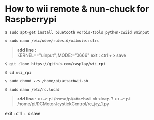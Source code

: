 # How to  wii remote & nun-chuck for Raspberrypi
```
$ sudo apt-get install bluetooth vorbis-tools python-cwiid wminput
```
```
$ sudo nano /etc/udev/rules.d/wiimote.rules
```
> **add line :**   
   KERNEL=="uinput", MODE:="0666"
  exit : ctrl + x save
```
$ git clone https://github.com/rasplay/wii_rpi
```
```
$ cd wii_rpi
```
```
$ sudo chmod 775 /home/pi/attachwii.sh
```
```
$ sudo nano /etc/rc.local
```
> **add line** :
   su -c pi /home/pi/attachwii.sh
   sleep 3
   su -c pi /home/pi/DCMotorJoystickControl/rc_joy_1.py

exit : ctrl + x save
